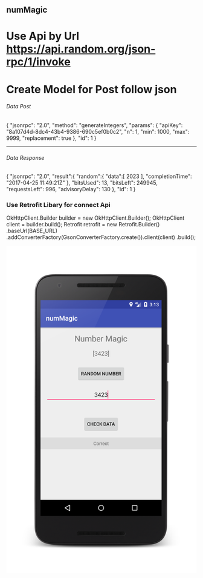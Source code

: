 ## numMagic
# Use Api by Url https://api.random.org/json-rpc/1/invoke 
# Create Model for Post follow json 

###### Data Post ######
{
    "jsonrpc": "2.0",
    "method": "generateIntegers",
    "params": {
        "apiKey": "8a107d4d-8dc4-43b4-9386-690c5ef0b0c2",
        "n": 1,
        "min": 1000,
        "max": 9999,
        "replacement": true
    },
    "id": 1
}

------------------------------
###### Data Response ######
{
"jsonrpc": "2.0",
"result":{
"random":{
"data":[
2023
],
"completionTime": "2017-04-25 11:49:21Z"
},
"bitsUsed": 13,
"bitsLeft": 249945,
"requestsLeft": 996,
"advisoryDelay": 130
},
"id": 1
}

### Use Retrofit Libary for connect Api #
 OkHttpClient.Builder builder = new OkHttpClient.Builder();
        OkHttpClient client = builder.build();
        Retrofit retrofit = new Retrofit.Builder()
                .baseUrl(BASE_URL)
                .addConverterFactory(GsonConverterFactory.create()).client(client)
                .build();

![Alt text](https://github.com/nilezia/numMagic/blob/master/Screenshot_1493262808_framed.png "Optional title")
